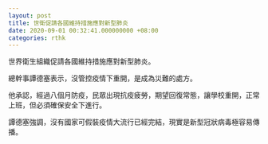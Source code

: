 ```yaml
---
layout: post
title: 世衛促請各國維持措施應對新型肺炎
date: 2020-09-01 00:32:41.000000000 +08:00
categories: rthk
---
```


世界衛生組織促請各國維持措施應對新型肺炎。

總幹事譚德塞表示，沒管控疫情下重開，是成為災難的處方。

他承認，經過八個月防疫，民眾出現抗疫疲勞，期望回復常態，讓學校重開，正常上班，但必須確保安全下進行。

譚德塞強調，沒有國家可假裝疫情大流行已經完結，現實是新型冠狀病毒極容易傳播。
